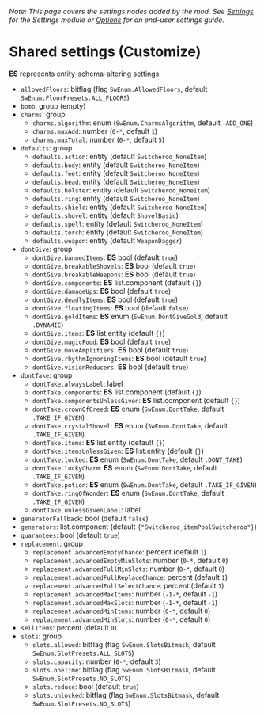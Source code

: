 *Note: This page covers the settings nodes added by the mod. See [Settings](modules/Settings.md) for the Settings module or [Options](Switcheroo/Options.md) for an end-user settings guide.*

# Shared settings (Customize)
**ES** represents entity-schema-altering settings.

* `allowedFloors`: bitflag (flag `SwEnum.AllowedFloors`, default `SwEnum.FloorPresets.ALL_FLOORS`)
* `bomb`: group (empty)
* `charms`: group
  * `charms.algorithm`: enum (`SwEnum.CharmsAlgorithm`, default `.ADD_ONE`)
  * `charms.maxAdd`: number (`0-*`, default `1`)
  * `charms.maxTotal`: number (`0-*`, default `5`)
* `defaults`: group
  * `defaults.action`: entity (default `Switcheroo_NoneItem`)
  * `defaults.body`: entity (default `Switcheroo_NoneItem`)
  * `defaults.feet`: entity (default `Switcheroo_NoneItem`)
  * `defaults.head`: entity (default `Switcheroo_NoneItem`)
  * `defaults.holster`: entity (default `Switcheroo_NoneItem`)
  * `defaults.ring`: entity (default `Switcheroo_NoneItem`)
  * `defaults.shield`: entity (default `Switcheroo_NoneItem`)
  * `defaults.shovel`: entity (default `ShovelBasic`)
  * `defaults.spell`: entity (default `Switcheroo_NoneItem`)
  * `defaults.torch`: entity (default `Switcheroo_NoneItem`)
  * `defaults.weapon`: entity (default `WeaponDagger`)
* `dontGive`: group
  * `dontGive.bannedItems`: **ES** bool (default `true`)
  * `dontGive.breakableShovels`: **ES** bool (default `true`)
  * `dontGive.breakableWeapons`: **ES** bool (default `true`)
  * `dontGive.components`: **ES** list.component (default `{}`)
  * `dontGive.damageUps`: **ES** bool (default `true`)
  * `dontGive.deadlyItems`: **ES** bool (default `true`)
  * `dontGive.floatingItems`: **ES** bool (default `false`)
  * `dontGive.goldItems`: **ES** enum (`SwEnum.DontGiveGold`, default `.DYNAMIC`)
  * `dontGive.items`: **ES** list.entity (default `{}`)
  * `dontGive.magicFood`: **ES** bool (default `true`)
  * `dontGive.moveAmplifiers`: **ES** bool (default `true`)
  * `dontGive.rhythmIgnoringItems`: **ES** bool (default `true`)
  * `dontGive.visionReducers`: **ES** bool (default `true`)
* `dontTake`: group
  * `dontTake.alwaysLabel`: label
  * `dontTake.components`: **ES** list.component (default `{}`)
  * `dontTake.componentsUnlessGiven`: **ES** list.component (default `{}`)
  * `dontTake.crownOfGreed`: **ES** enum (`SwEnum.DontTake`, default `.TAKE_IF_GIVEN`)
  * `dontTake.crystalShovel`: **ES** enum (`SwEnum.DontTake`, default `.TAKE_IF_GIVEN`)
  * `dontTake.items`: **ES** list.entity (default `{}`)
  * `dontTake.itemsUnlessGiven`: **ES** list.entity (default `{}`)
  * `dontTake.locked`: **ES** enum (`SwEnum.DontTake`, default `.DONT_TAKE`)
  * `dontTake.luckyCharm`: **ES** enum (`SwEnum.DontTake`, default `.TAKE_IF_GIVEN`)
  * `dontTake.potion`: **ES** enum (`SwEnum.DontTake`, default `.TAKE_IF_GIVEN`)
  * `dontTake.ringOfWonder`: **ES** enum (`SwEnum.DontTake`, default `.TAKE_IF_GIVEN`)
  * `dontTake.unlessGivenLabel`: label
* `generatorFallback`: bool (default `false`)
* `generators`: list.component (default `{"Switcheroo_itemPoolSwitcheroo"}`)
* `guarantees`: bool (default `true`)
* `replacement`: group
  * `replacement.advancedEmptyChance`: percent (default `1`)
  * `replacement.advancedEmptyMinSlots`: number (`0-*`, default `0`)
  * `replacement.advancedFullMinSlots`: number (`0-*`, default `0`)
  * `replacement.advancedFullReplaceChance`: percent (default `1`)
  * `replacement.advancedFullSelectChance`: percent (default `1`)
  * `replacement.advancedMaxItems`: number (`-1-*`, default `-1`)
  * `replacement.advancedMaxSlots`: number (`-1-*`, default `-1`)
  * `replacement.advancedMinItems`: number (`0-*`, default `0`)
  * `replacement.advancedMinSlots`: number (`0-*`, default `0`)
* `sellItems`: percent (default `0`)
* `slots`: group
  * `slots.allowed`: bitflag (flag `SwEnum.SlotsBitmask`, default `SwEnum.SlotPresets.ALL_SLOTS`)
  * `slots.capacity`: number (`0-*`, default `3`)
  * `slots.oneTime`: bitflag (flag `SwEnum.SlotsBitmask`, default `SwEnum.SlotPresets.NO_SLOTS`)
  * `slots.reduce`: bool (default `true`)
  * `slots.unlocked`: bitflag (flag `SwEnum.SlotsBitmask`, default `SwEnum.SlotPresets.NO_SLOTS`)